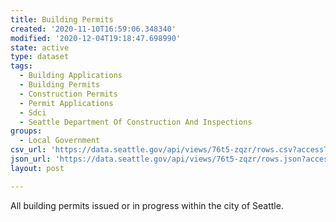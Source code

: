 ```yaml
---
title: Building Permits
created: '2020-11-10T16:59:06.348340'
modified: '2020-12-04T19:18:47.698990'
state: active
type: dataset
tags:
  - Building Applications
  - Building Permits
  - Construction Permits
  - Permit Applications
  - Sdci
  - Seattle Department Of Construction And Inspections
groups:
  - Local Government
csv_url: 'https://data.seattle.gov/api/views/76t5-zqzr/rows.csv?accessType=DOWNLOAD'
json_url: 'https://data.seattle.gov/api/views/76t5-zqzr/rows.json?accessType=DOWNLOAD'
layout: post

---
```

All building permits issued or in progress within the city of Seattle.
